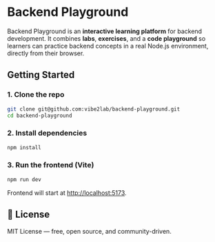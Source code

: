 # Backend Playground

Backend Playground is an **interactive learning platform** for backend development.
It combines **labs**, **exercises**, and a **code playground** so learners can practice backend concepts in a real Node.js environment, directly from their browser.


## Getting Started

### 1. Clone the repo

```bash
git clone git@github.com:vibe2lab/backend-playground.git
cd backend-playground
```

### 2. Install dependencies

```bash
npm install
```

### 3. Run the frontend (Vite)

```bash
npm run dev
```

Frontend will start at [http://localhost:5173](http://localhost:5173).


## 📜 License

MIT License — free, open source, and community-driven.
